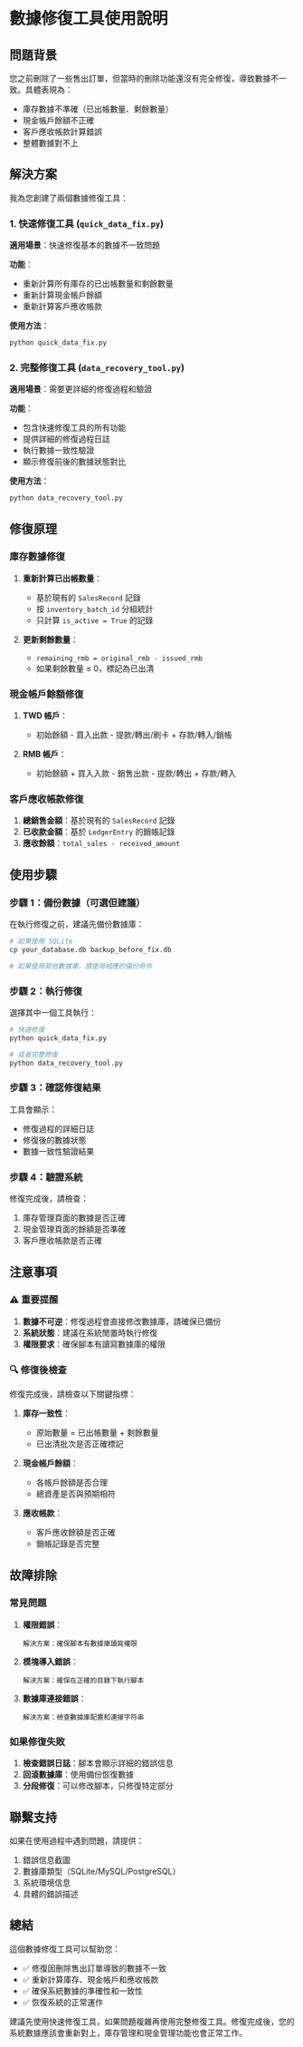 # 數據修復工具使用說明

## 問題背景

您之前刪除了一些售出訂單，但當時的刪除功能還沒有完全修復，導致數據不一致。具體表現為：

- 庫存數據不準確（已出帳數量、剩餘數量）
- 現金帳戶餘額不正確
- 客戶應收帳款計算錯誤
- 整體數據對不上

## 解決方案

我為您創建了兩個數據修復工具：

### 1. 快速修復工具 (`quick_data_fix.py`)

**適用場景**：快速修復基本的數據不一致問題

**功能**：
- 重新計算所有庫存的已出帳數量和剩餘數量
- 重新計算現金帳戶餘額
- 重新計算客戶應收帳款

**使用方法**：
```bash
python quick_data_fix.py
```

### 2. 完整修復工具 (`data_recovery_tool.py`)

**適用場景**：需要更詳細的修復過程和驗證

**功能**：
- 包含快速修復工具的所有功能
- 提供詳細的修復過程日誌
- 執行數據一致性驗證
- 顯示修復前後的數據狀態對比

**使用方法**：
```bash
python data_recovery_tool.py
```

## 修復原理

### 庫存數據修復

1. **重新計算已出帳數量**：
   - 基於現有的 `SalesRecord` 記錄
   - 按 `inventory_batch_id` 分組統計
   - 只計算 `is_active = True` 的記錄

2. **更新剩餘數量**：
   - `remaining_rmb = original_rmb - issued_rmb`
   - 如果剩餘數量 ≤ 0，標記為已出清

### 現金帳戶餘額修復

1. **TWD 帳戶**：
   - 初始餘額 - 買入出款 - 提款/轉出/刷卡 + 存款/轉入/銷帳

2. **RMB 帳戶**：
   - 初始餘額 + 買入入款 - 銷售出款 - 提款/轉出 + 存款/轉入

### 客戶應收帳款修復

1. **總銷售金額**：基於現有的 `SalesRecord` 記錄
2. **已收款金額**：基於 `LedgerEntry` 的銷帳記錄
3. **應收餘額**：`total_sales - received_amount`

## 使用步驟

### 步驟 1：備份數據（可選但建議）

在執行修復之前，建議先備份數據庫：

```bash
# 如果使用 SQLite
cp your_database.db backup_before_fix.db

# 如果使用其他數據庫，請使用相應的備份命令
```

### 步驟 2：執行修復

選擇其中一個工具執行：

```bash
# 快速修復
python quick_data_fix.py

# 或者完整修復
python data_recovery_tool.py
```

### 步驟 3：確認修復結果

工具會顯示：
- 修復過程的詳細日誌
- 修復後的數據狀態
- 數據一致性驗證結果

### 步驟 4：驗證系統

修復完成後，請檢查：
1. 庫存管理頁面的數據是否正確
2. 現金管理頁面的餘額是否準確
3. 客戶應收帳款是否正確

## 注意事項

### ⚠️ 重要提醒

1. **數據不可逆**：修復過程會直接修改數據庫，請確保已備份
2. **系統狀態**：建議在系統閒置時執行修復
3. **權限要求**：確保腳本有讀寫數據庫的權限

### 🔍 修復後檢查

修復完成後，請檢查以下關鍵指標：

1. **庫存一致性**：
   - 原始數量 = 已出帳數量 + 剩餘數量
   - 已出清批次是否正確標記

2. **現金帳戶餘額**：
   - 各帳戶餘額是否合理
   - 總資產是否與預期相符

3. **應收帳款**：
   - 客戶應收餘額是否正確
   - 銷帳記錄是否完整

## 故障排除

### 常見問題

1. **權限錯誤**：
   ```
   解決方案：確保腳本有數據庫讀寫權限
   ```

2. **模塊導入錯誤**：
   ```
   解決方案：確保在正確的目錄下執行腳本
   ```

3. **數據庫連接錯誤**：
   ```
   解決方案：檢查數據庫配置和連接字符串
   ```

### 如果修復失敗

1. **檢查錯誤日誌**：腳本會顯示詳細的錯誤信息
2. **回滾數據庫**：使用備份恢復數據
3. **分段修復**：可以修改腳本，只修復特定部分

## 聯繫支持

如果在使用過程中遇到問題，請提供：

1. 錯誤信息截圖
2. 數據庫類型（SQLite/MySQL/PostgreSQL）
3. 系統環境信息
4. 具體的錯誤描述

## 總結

這個數據修復工具可以幫助您：

- ✅ 修復因刪除售出訂單導致的數據不一致
- ✅ 重新計算庫存、現金帳戶和應收帳款
- ✅ 確保系統數據的準確性和一致性
- ✅ 恢復系統的正常運作

建議先使用快速修復工具，如果問題複雜再使用完整修復工具。修復完成後，您的系統數據應該會重新對上，庫存管理和現金管理功能也會正常工作。
